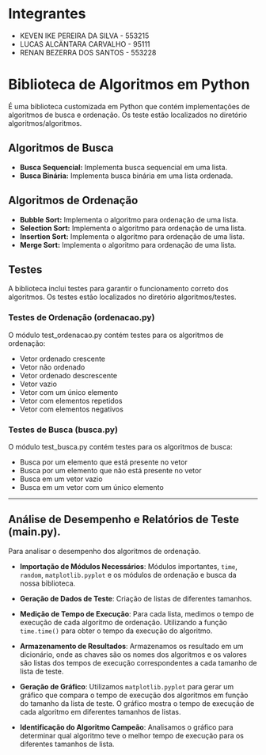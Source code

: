 # Integrantes

- KEVEN IKE PEREIRA DA SILVA - 553215
- LUCAS ALCÄNTARA CARVALHO - 95111
- RENAN BEZERRA DOS SANTOS - 553228

# Biblioteca de Algoritmos em Python

É uma biblioteca customizada em Python que contém implementações de algoritmos de busca e ordenação. Os teste estão localizados no diretório algoritmos/algoritmos.

## Algoritmos de Busca

- **Busca Sequencial:** Implementa busca sequencial em uma lista.
- **Busca Binária:** Implementa busca binária em uma lista ordenada.

## Algoritmos de Ordenação

- **Bubble Sort:** Implementa o algoritmo para ordenação de uma lista.
- **Selection Sort:** Implementa o algoritmo para ordenação de uma lista.
- **Insertion Sort:** Implementa o algoritmo para ordenação de uma lista.
- **Merge Sort:** Implementa o algoritmo para ordenação de uma lista.


## Testes

A biblioteca inclui testes para garantir o funcionamento correto dos algoritmos. Os testes estão localizados no diretório algoritmos/testes.

### Testes de Ordenação (ordenacao.py)

O módulo test_ordenacao.py contém testes para os algoritmos de ordenação:

- Vetor ordenado crescente
- Vetor não ordenado
- Vetor ordenado descrescente
- Vetor vazio
- Vetor com um único elemento
- Vetor com elementos repetidos
- Vetor com elementos negativos

### Testes de Busca (busca.py)

O módulo test_busca.py contém testes para os algoritmos de busca:

- Busca por um elemento que está presente no vetor
- Busca por um elemento que não está presente no vetor
- Busca em um vetor vazio
- Busca em um vetor com um único elemento

___________________________________________________________________________________________________________________________________________________________________________________________________________________________________________________________________________
## Análise de Desempenho e Relatórios de Teste (main.py).

Para analisar o desempenho dos algoritmos de ordenação.

- **Importação de Módulos Necessários**: Módulos importantes, `time`, `random`, `matplotlib.pyplot` e os módulos de ordenação e busca da nossa biblioteca.

- **Geração de Dados de Teste**: Criação de listas de diferentes tamanhos.

- **Medição de Tempo de Execução**: Para cada lista, medimos o tempo de execução de cada algoritmo de ordenação. Utilizando a função `time.time()` para obter o tempo da execução do algoritmo.

- **Armazenamento de Resultados**: Armazenamos os resultado em um dicionário, onde as chaves são os nomes dos algoritmos e os valores são listas dos tempos de execução correspondentes a cada tamanho de lista de teste.

- **Geração de Gráfico**: Utilizamos `matplotlib.pyplot` para gerar um gráfico que compara o tempo de execução dos algoritmos em função do tamanho da lista de teste. O gráfico mostra o tempo de execução de cada algoritmo em diferentes tamanhos de listas.

- **Identificação do Algoritmo Campeão**: Analisamos o gráfico para determinar qual algoritmo teve o melhor tempo de execução para os diferentes tamanhos de lista.
